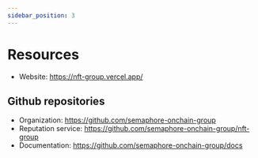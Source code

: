 ```yaml
---
sidebar_position: 3
---
```


# Resources

- Website: https://nft-group.vercel.app/

## Github repositories

-   Organization: https://github.com/semaphore-onchain-group
-   Reputation service: https://github.com/semaphore-onchain-group/nft-group
-   Documentation: https://github.com/semaphore-onchain-group/docs